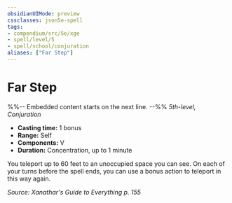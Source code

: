 ```yaml
---
obsidianUIMode: preview
cssclasses: json5e-spell
tags:
- compendium/src/5e/xge
- spell/level/5
- spell/school/conjuration
aliases: ["Far Step"]
---
```

# Far Step
%%-- Embedded content starts on the next line. --%%
*5th-level, Conjuration*  

- **Casting time:** 1 bonus
- **Range:** Self
- **Components:** V
- **Duration:** Concentration, up to 1 minute

You teleport up to 60 feet to an unoccupied space you can see. On each of your turns before the spell ends, you can use a bonus action to teleport in this way again.

*Source: Xanathar's Guide to Everything p. 155*